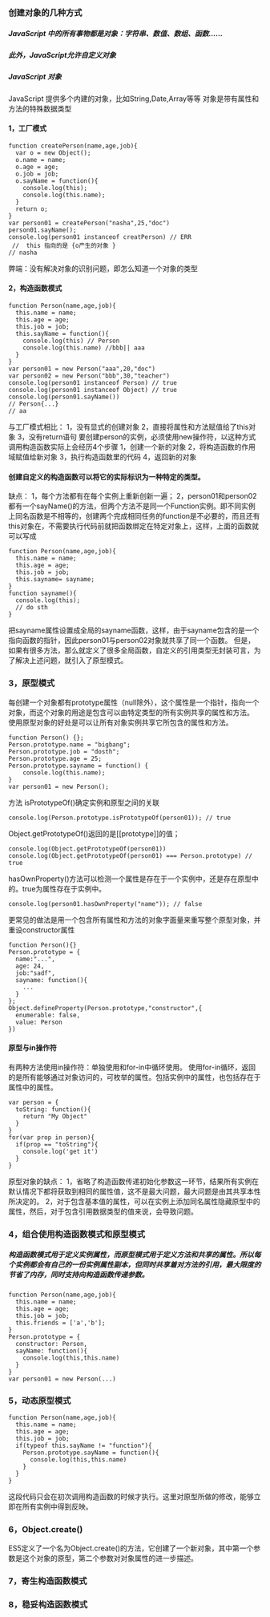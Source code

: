 ### 创建对象的几种方式
##### JavaScript 中的所有事物都是对象：字符串、数值、数组、函数......
##### 此外，JavaScript允许自定义对象
##### JavaScript 对象
JavaScript 提供多个内建的对象，比如String,Date,Array等等
对象是带有属性和方法的特殊数据类型
#### 1，工厂模式
~~~
function createPerson(name,age,job){
  var o = new Object();
  o.name = name;
  o.age = age;
  o.job = job;
  o.sayName = function(){
    console.log(this);
    console.log(this.name);
  }
  return o;
}
var person01 = createPerson("nasha",25,"doc")
person01.sayName();
console.log(person01 instanceof creatPerson) // ERR
 //  this 指向的是 {o产生的对象 }
// nasha
~~~
弊端：没有解决对象的识别问题，即怎么知道一个对象的类型
#### 2，构造函数模式
~~~
function Person(name,age,job){
  this.name = name;
  this.age = age;
  this.job = job;
  this.sayName = function(){
    console.log(this) // Person
    console.log(this.name) //bbb|| aaa
  }
}
var person01 = new Person("aaa",20,"doc")
var person02 = new Person("bbb",30,"teacher")
console.log(person01 instanceof Person) // true
console.log(person01 instanceof Object) // true
console.log(person01.sayName())
// Person{...}
// aa
~~~
与工厂模式相比：
1，没有显式的创建对象
2，直接将属性和方法赋值给了this对象
3，没有return语句
要创建person的实例，必须使用new操作符，以这种方式调用构造函数实际上会经历4个步骤
1，创建一个新的对象
2，将构造函数的作用域赋值给新对象
3，执行构造函数里的代码
4，返回新的对象
#### 创建自定义的构造函数可以将它的实际标识为一种特定的类型。
缺点：
1，每个方法都有在每个实例上重新创新一遍；
2，person01和person02都有一个sayName()的方法，但两个方法不是同一个Function实例。即不同实例上同名函数是不相等的，创建两个完成相同任务的function是不必要的，而且还有this对象在，不需要执行代码前就把函数绑定在特定对象上，这样，上面的函数就可以写成
~~~
function Person(name,age,job){
  this.name = name;
  this.age = age;
  this.job = job;
  this.sayname= sayname;
}
function sayname(){
  console.log(this);
  // do sth
}
~~~
把sayname属性设置成全局的sayname函数，这样，由于sayname包含的是一个指向函数的指针，因此person01与person02对象就共享了同一个函数。
但是，如果有很多方法，那么就定义了很多全局函数，自定义的引用类型无封装可言，为了解决上述问题，就引入了原型模式。
### 3，原型模式
每创建一个对象都有prototype属性（null除外），这个属性是一个指针，指向一个对象，而这个对象的用途是包含可以由特定类型的所有实例共享的属性和方法。
使用原型对象的好处是可以让所有对象实例共享它所包含的属性和方法。
~~~
function Person() {};
Person.prototype.name = "bigbang";
Person.prototype.job = "dosth";
Person.prototype.age = 25;
Person.prototype.sayname = function() {
    console.log(this.name);
}
var person01 = new Person();
~~~
方法 isPrototypeOf()确定实例和原型之间的关联
~~~
console.log(Person.prototype.isPrototypeOf(person01)); // true
~~~
Object.getPrototypeOf()返回的是[[prototype]]的值；
~~~
console.log(Object.getPrototypeOf(person01))
console.log(Object.getPrototypeOf(person01) === Person.prototype) // true
~~~
hasOwnProperty()方法可以检测一个属性是存在于一个实例中，还是存在原型中的。true为属性存在于实例中。
~~~
console.log(person01.hasOwnProperty("name")); // false
~~~
更常见的做法是用一个包含所有属性和方法的对象字面量来重写整个原型对象，并重设constructor属性
~~~
function Person(){}
Person.prototype = {
  name:"...",
  age: 24,
  job:"sadf",
  sayname: function(){
    ...
  }
};
Object.defineProperty(Person.prototype,"constructor",{
  enumerable: false,
  value: Person
})
~~~
#### 原型与in操作符
有两种方法使用in操作符：单独使用和for-in中循环使用。
使用for-in循环，返回的是所有能够通过对象访问的，可枚举的属性。包括实例中的属性，也包括存在于属性中的属性。
~~~
var person = {
  toString: function(){
    return "My Object"  
  }
}
for(var prop in person){
  if(prop == "toString"){
    console.log('get it')
  }
}
~~~
原型对象的缺点：
1，省略了构造函数传递初始化参数这一环节，结果所有实例在默认情况下都将获取到相同的属性值，这不是最大问题，最大问题是由其共享本性所决定的。
2，对于包含基本值的属性，可以在实例上添加同名属性隐藏原型中的属性，然后，对于包含引用数据类型的值来说，会导致问题。
### 4，组合使用构造函数模式和原型模式
##### 构造函数模式用于定义实例属性，而原型模式用于定义方法和共享的属性。所以每个实例都会有自己的一份实例属性副本，但同时共享着对方法的引用，最大限度的节省了内存，同时支持向构造函数传递参数。
~~~
function Person(name,age,job){
  this.name = name;
  this.age = age;
  this.job = job;
  this.friends = ['a','b'];
}
Person.prototype = {
  constructor: Person,
  sayName: function(){
    console.log(this,this.name)
  }
}
var person01 = new Person(...)
~~~
### 5，动态原型模式
~~~
function Person(name,age,job){
  this.name = name;
  this.age = age;
  this.job = job;
  if(typeof this.sayName != "function"){
    Person.prototype.sayName = function(){
      console.log(this,this.name)
    }
  }
}
~~~
这段代码只会在初次调用构造函数的时候才执行。这里对原型所做的修改，能够立即在所有实例中得到反映。
### 6，Object.create()
ES5定义了一个名为Object.create()的方法，它创建了一个新对象，其中第一个参数是这个对象的原型，第二个参数对对象属性的进一步描述。
### 7，寄生构造函数模式
### 8，稳妥构造函数模式